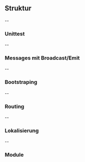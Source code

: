 ## Struktur

--

### Unittest
--
### Messages mit Broadcast/Emit
--
### Bootstraping
--
### Routing
--
### Lokalisierung
--
### Module 
